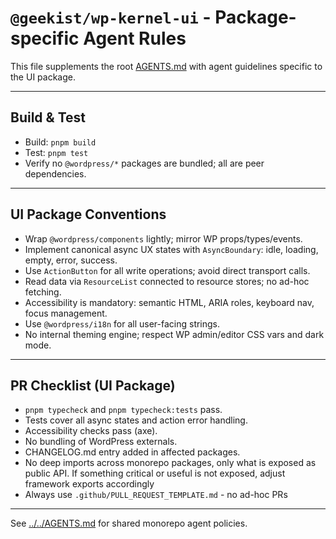 # `@geekist/wp-kernel-ui` - Package-specific Agent Rules

This file supplements the root [AGENTS.md](../../AGENTS.md) with agent guidelines specific to the UI package.

---

## Build & Test

- Build: `pnpm build`
- Test: `pnpm test`
- Verify no `@wordpress/*` packages are bundled; all are peer dependencies.

---

## UI Package Conventions

- Wrap `@wordpress/components` lightly; mirror WP props/types/events.
- Implement canonical async UX states with `AsyncBoundary`: idle, loading, empty, error, success.
- Use `ActionButton` for all write operations; avoid direct transport calls.
- Read data via `ResourceList` connected to resource stores; no ad-hoc fetching.
- Accessibility is mandatory: semantic HTML, ARIA roles, keyboard nav, focus management.
- Use `@wordpress/i18n` for all user-facing strings.
- No internal theming engine; respect WP admin/editor CSS vars and dark mode.

---

## PR Checklist (UI Package)

- `pnpm typecheck` and `pnpm typecheck:tests` pass.
- Tests cover all async states and action error handling.
- Accessibility checks pass (axe).
- No bundling of WordPress externals.
- CHANGELOG.md entry added in affected packages.
- No deep imports across monorepo packages, only what is exposed as public API. If something critical or useful is not exposed, adjust framework exports accordingly
- Always use `.github/PULL_REQUEST_TEMPLATE.md` - no ad-hoc PRs

---

See [../../AGENTS.md](../../AGENTS.md) for shared monorepo agent policies.
